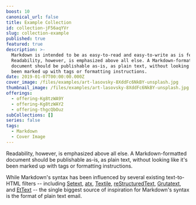 ```yaml
---
boost: 10
canonical_url: false
title: Example Collection
id: collection-jF56aqYVr
slug: collection-example
published: true
featured: true
description: >-
  Markdown is intended to be as easy-to-read and easy-to-write as is feasible.
  Readability, however, is emphasized above all else. A Markdown-formatted
  document should be publishable as-is, as plain text, without looking like it's
  been marked up with tags or formatting instructions.
date: 2019-01-07T00:00:00.000Z
cover_image: /files/examples/art-lasovsky-8XddFc6NkBY-unsplash.jpg
thumbnail_image: /files/examples/art-lasovsky-8XddFc6NkBY-unsplash.jpg
offerings:
  - offering-Kg8tzWA9Y  
  - offering-Kg8tzWAY2
  - offering-thgcQbOuz
subCollections: []
series: false
tags:
  - Markdown
  - Cover Image
---
```


Readability, however, is emphasized above all else. A Markdown-formatted
document should be publishable as-is, as plain text, without looking
like it's been marked up with tags or formatting instructions. 

While Markdown's syntax has been influenced by several existing text-to-HTML filters -- including [Setext](http://docutils.sourceforge.net/mirror/setext.html), [atx](http://www.aaronsw.com/2002/atx/), [Textile](http://textism.com/tools/textile/), [reStructuredText](http://docutils.sourceforge.net/rst.html),
[Grutatext](http://www.triptico.com/software/grutatxt.html), and [EtText](http://ettext.taint.org/doc/) -- the single biggest source of
inspiration for Markdown's syntax is the format of plain text email.


